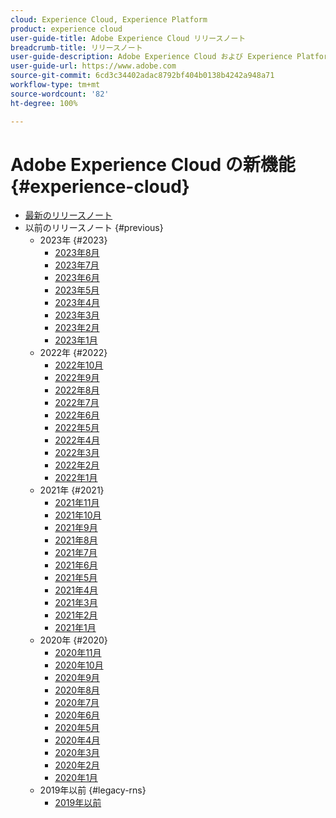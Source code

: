```yaml
---
cloud: Experience Cloud, Experience Platform
product: experience cloud
user-guide-title: Adobe Experience Cloud リリースノート
breadcrumb-title: リリースノート
user-guide-description: Adobe Experience Cloud および Experience Platform の新機能、修正点、重要な注意事項について説明します。
user-guide-url: https://www.adobe.com
source-git-commit: 6cd3c34402adac8792bf404b0138b4242a948a71
workflow-type: tm+mt
source-wordcount: '82'
ht-degree: 100%

---
```



# Adobe Experience Cloud の新機能 {#experience-cloud}

+ [最新のリリースノート](current.md)
+ 以前のリリースノート {#previous}
   + 2023年 {#2023}
      + [2023年8月](c-legacy-releases/2023/08092023.md)
      + [2023年7月](c-legacy-releases/2023/07122023.md)
      + [2023年6月](c-legacy-releases/2023/06072023.md)
      + [2023年5月](c-legacy-releases/2023/05102023.md)
      + [2023年4月](c-legacy-releases/2023/04122023.md)
      + [2023年3月](c-legacy-releases/2023/03082023.md)
      + [2023年2月](c-legacy-releases/2023/02082023.md)
      + [2023年1月](c-legacy-releases/2023/01112023.md)
   + 2022年 {#2022}
      + [2022年10月](c-legacy-releases/2022/10052022.md)
      + [2022年9月](c-legacy-releases/2022/09072022.md)
      + [2022年8月](c-legacy-releases/2022/08172022.md)
      + [2022年7月](c-legacy-releases/2022/07202022.md)
      + [2022年6月](c-legacy-releases/2022/06152022.md)
      + [2022年5月](c-legacy-releases/2022/05182022.md)
      + [2022年4月](c-legacy-releases/2022/04202022.md)
      + [2022年3月](c-legacy-releases/2022/03232022.md)
      + [2022年2月](c-legacy-releases/2022/02162022.md)
      + [2022年1月](c-legacy-releases/2022/01192022.md)
   + 2021年 {#2021}
      + [2021年11月](c-legacy-releases/2021/10282021.md)
      + [2021年10月](c-legacy-releases/2021/10072021.md)
      + [2021年9月](c-legacy-releases/2021/09152021.md)
      + [2021年8月](c-legacy-releases/2021/08192021.md)
      + [2021年7月](c-legacy-releases/2021/07222021.md)
      + [2021年6月](c-legacy-releases/2021/06172021.md)
      + [2021年5月](c-legacy-releases/2021/05202021.md)
      + [2021年4月](c-legacy-releases/2021/04222021.md)
      + [2021年3月](c-legacy-releases/2021/03252021.md)
      + [2021年2月](c-legacy-releases/2021/02182021.md)
      + [2021年1月](c-legacy-releases/2021/01142021.md)
   + 2020年 {#2020}
      + [2020年11月](c-legacy-releases/2020/10292020.md)
      + [2020年10月](c-legacy-releases/2020/10082020.md)
      + [2020年9月](c-legacy-releases/2020/09102020.md)
      + [2020年8月](c-legacy-releases/2020/08132020.md)
      + [2020年7月](c-legacy-releases/2020/07162020.md)
      + [2020年6月](c-legacy-releases/2020/06182020.md)
      + [2020年5月](c-legacy-releases/2020/05212020.md)
      + [2020年4月](c-legacy-releases/2020/04162020.md)
      + [2020年3月](c-legacy-releases/2020/03122020.md)
      + [2020年2月](c-legacy-releases/2020/02202020.md)
      + [2020年1月](c-legacy-releases/2020/01162020.md)
   + 2019年以前 {#legacy-rns}
      + [2019年以前](c-legacy-releases/2019-earlier.md)
